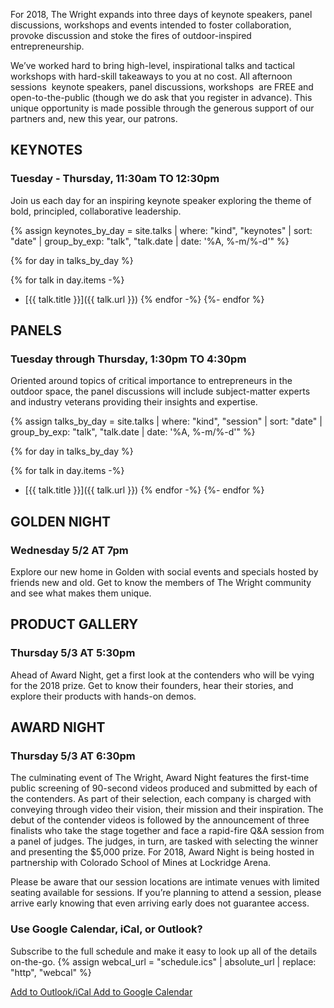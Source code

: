 For 2018, The Wright expands into three days of keynote speakers, panel discussions, workshops and events intended to foster collaboration, provoke discussion and stoke the fires of outdoor-inspired entrepreneurship.

We’ve worked hard to bring high-level, inspirational talks and tactical workshops with hard-skill takeaways to you at no cost. All afternoon sessions ­ keynote speakers, panel discussions, workshops ­ are FREE and open-to-the-public (though we do ask that you register in advance). This unique opportunity is made possible through the generous support of our partners and, new this year, our patrons. 

## KEYNOTES
### Tuesday - Thursday, 11:30am TO 12:30pm
Join us each day for an inspiring keynote speaker exploring the theme of bold, principled, collaborative leadership.

{% assign keynotes_by_day = 
  site.talks | 
  where: "kind", "keynotes" | 
  sort: "date" | 
  group_by_exp: "talk", "talk.date | 
  date: '%A, %-m/%-d'" %}

{% for day in talks_by_day %}

{% for talk in day.items -%}
- [{{ talk.title }}]({{ talk.url }})
{% endfor -%}
{%- endfor %}

## PANELS
### Tuesday through Thursday, 1:30pm TO 4:30pm
Oriented around topics of critical importance to entrepreneurs in the outdoor space, the panel discussions will include subject-matter experts and industry veterans providing their insights and expertise.  

{% assign talks_by_day = 
  site.talks | 
  where: "kind", "session" | 
  sort: "date" | 
  group_by_exp: "talk", "talk.date | 
  date: '%A, %-m/%-d'" %}

{% for day in talks_by_day %}

{% for talk in day.items -%}
- [{{ talk.title }}]({{ talk.url }})
{% endfor -%}
{%- endfor %}

## GOLDEN NIGHT
### Wednesday 5/2 AT 7pm
Explore our new home in Golden with social events and specials hosted by friends new and old. Get to know the members of The Wright community and see what makes them unique. 

## PRODUCT GALLERY
### Thursday 5/3 AT 5:30pm
Ahead of Award Night, get a first look at the contenders who will be vying for the 2018 prize. Get to know their founders, hear their stories, and explore their products with hands-on demos.

## AWARD NIGHT
### Thursday 5/3 AT 6:30pm
The culminating event of The Wright, Award Night features the first-time public screening of 90-second videos produced and submitted by each of the contenders. As part of their selection, each company is charged with conveying through video their vision, their mission and their inspiration. The debut of the contender videos is followed by the announcement of three finalists who take the stage together and face a rapid-fire Q&A session from a panel of judges. The judges, in turn, are tasked with selecting the winner and presenting the $5,000 prize. For 2018, Award Night is being hosted in partnership with Colorado School of Mines at Lockridge Arena. 

<span class="disclaimer">
Please be aware that our session locations are intimate venues with limited seating available for sessions. If you’re planning to attend a session, please arrive early knowing that even arriving early does not guarantee access.
</span>

### Use Google Calendar, iCal, or Outlook?
Subscribe to the full schedule and make it easy to look up all of the details on-the-go.
{% assign webcal_url = "schedule.ics" | absolute_url | replace: "http", "webcal" %}

<a class="calendar-button" href="{{ webcal_url }}">
  <i class="fa fa-calendar" aria-hidden="true"></i>
  Add to Outlook/iCal
</a>
<a class="calendar-button" href="http://www.google.com/calendar/render?cid={{ webcal_url }}" target="_blank">
  <i class="fa fa-calendar" aria-hidden="true"></i>
  Add to Google Calendar
</a>

